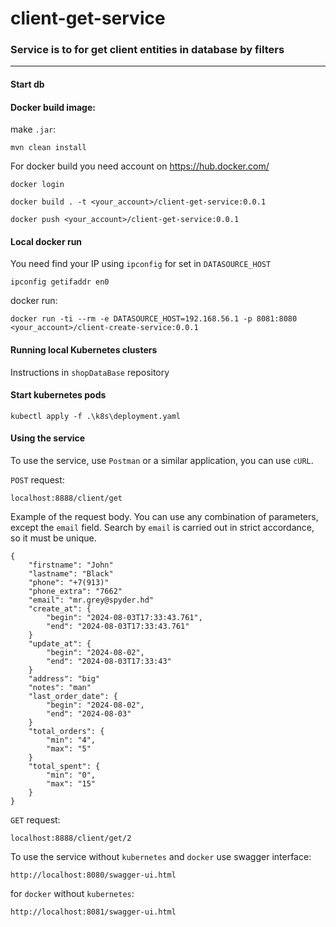 # client-get-service

### Service is to for get client entities in database by filters

---

#### Start db

#### Docker build image:

make `.jar`:

    mvn clean install

For docker build you need account on https://hub.docker.com/

    docker login

    docker build . -t <your_account>/client-get-service:0.0.1

    docker push <your_account>/client-get-service:0.0.1

#### Local docker run

You need find your IP using `ipconfig` for set in `DATASOURCE_HOST`

    ipconfig getifaddr en0

docker run:

    docker run -ti --rm -e DATASOURCE_HOST=192.168.56.1 -p 8081:8080 <your_account>/client-create-service:0.0.1

#### Running local Kubernetes clusters

Instructions in `shopDataBase` repository

#### Start kubernetes pods

    kubectl apply -f .\k8s\deployment.yaml

#### Using the service

To use the service, use `Postman` or a similar application, you can use `cURL`.

`POST` request:

    localhost:8888/client/get

Example of the request body. You can use any combination of parameters, except the `email` field. Search by `email` is carried out in strict accordance, so it must be unique.
```
{
    "firstname": "John"
    "lastname": "Black"
    "phone": "+7(913)"
    "phone_extra": "7662"
    "email": "mr.grey@spyder.hd"
    "create_at": {
        "begin": "2024-08-03T17:33:43.761",
        "end": "2024-08-03T17:33:43.761"
    }
    "update_at": {
        "begin": "2024-08-02",
        "end": "2024-08-03T17:33:43"
    }
    "address": "big"
    "notes": "man"
    "last_order_date": {
        "begin": "2024-08-02",
        "end": "2024-08-03"
    }
    "total_orders": {
        "min": "4",
        "max": "5"
    }
    "total_spent": {
        "min": "0",
        "max": "15"
    }
}
```

`GET` request:

    localhost:8888/client/get/2

To use the service without `kubernetes` and `docker` use swagger interface:

    http://localhost:8080/swagger-ui.html

for `docker` without `kubernetes`:

    http://localhost:8081/swagger-ui.html